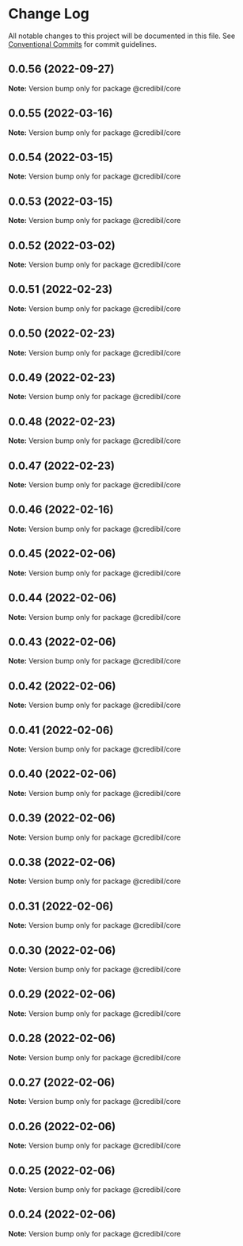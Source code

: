 # Change Log

All notable changes to this project will be documented in this file.
See [Conventional Commits](https://conventionalcommits.org) for commit guidelines.

## 0.0.56 (2022-09-27)

**Note:** Version bump only for package @credibil/core





## 0.0.55 (2022-03-16)

**Note:** Version bump only for package @credibil/core





## 0.0.54 (2022-03-15)

**Note:** Version bump only for package @credibil/core





## 0.0.53 (2022-03-15)

**Note:** Version bump only for package @credibil/core





## 0.0.52 (2022-03-02)

**Note:** Version bump only for package @credibil/core





## 0.0.51 (2022-02-23)

**Note:** Version bump only for package @credibil/core





## 0.0.50 (2022-02-23)

**Note:** Version bump only for package @credibil/core





## 0.0.49 (2022-02-23)

**Note:** Version bump only for package @credibil/core





## 0.0.48 (2022-02-23)

**Note:** Version bump only for package @credibil/core





## 0.0.47 (2022-02-23)

**Note:** Version bump only for package @credibil/core





## 0.0.46 (2022-02-16)

**Note:** Version bump only for package @credibil/core





## 0.0.45 (2022-02-06)

**Note:** Version bump only for package @credibil/core





## 0.0.44 (2022-02-06)

**Note:** Version bump only for package @credibil/core





## 0.0.43 (2022-02-06)

**Note:** Version bump only for package @credibil/core





## 0.0.42 (2022-02-06)

**Note:** Version bump only for package @credibil/core





## 0.0.41 (2022-02-06)

**Note:** Version bump only for package @credibil/core





## 0.0.40 (2022-02-06)

**Note:** Version bump only for package @credibil/core





## 0.0.39 (2022-02-06)

**Note:** Version bump only for package @credibil/core





## 0.0.38 (2022-02-06)

**Note:** Version bump only for package @credibil/core





## 0.0.31 (2022-02-06)

**Note:** Version bump only for package @credibil/core





## 0.0.30 (2022-02-06)

**Note:** Version bump only for package @credibil/core





## 0.0.29 (2022-02-06)

**Note:** Version bump only for package @credibil/core





## 0.0.28 (2022-02-06)

**Note:** Version bump only for package @credibil/core





## 0.0.27 (2022-02-06)

**Note:** Version bump only for package @credibil/core





## 0.0.26 (2022-02-06)

**Note:** Version bump only for package @credibil/core





## 0.0.25 (2022-02-06)

**Note:** Version bump only for package @credibil/core





## 0.0.24 (2022-02-06)

**Note:** Version bump only for package @credibil/core
